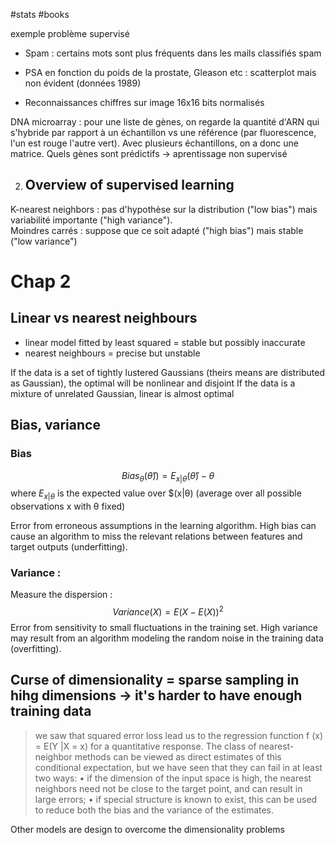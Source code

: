 #stats #books

exemple problème supervisé

* Spam : certains mots sont plus fréquents dans les mails classifiés spam
* PSA en fonction du poids de la prostate, Gleason etc : scatterplot mais non évident (données 1989)

* Reconnaissances chiffres sur image 16x16 bits normalisés

DNA microarray : pour une liste de gènes, on regarde la quantité d'ARN qui s'hybride par rapport à un échantillon vs une référence (par fluorescence, l'un est rouge l'autre vert). Avec plusieurs échantillons, on a donc une matrice. Quels gènes sont prédictifs -> aprentissage non supervisé

2. ## Overview of supervised learning

K-nearest neighbors  : pas d'hypothèse sur la distribution ("low bias") mais variabilité importante ("high variance").  
Moindres carrés : suppose que ce soit adapté ("high bias") mais stable ("low variance")

# Chap 2

## Linear vs nearest neighbours

-   linear model fitted by least squared = stable but possibly inaccurate
-   nearest neighbours = precise but unstable

If the data is a set of tightly lustered Gaussians (theirs means are distributed as Gaussian), the optimal will be nonlinear and disjoint If the data is a mixture of unrelated Gaussian, linear is almost optimal

## Bias, variance

### Bias
$$Bias_\theta(\hat{\theta})) = E_{x|\theta}(\hat{\theta}) - \theta$$
where $E_{x|\theta}$ is the expected value over \$(x\|θ) (average over all possible observations x with θ fixed)

Error from erroneous assumptions in the learning algorithm. High bias can cause an algorithm to miss the relevant relations between features and target outputs (underfitting).
### Variance :

Measure the dispersion : $$Variance(X) = E(X - E(X))^2$$
Error from sensitivity to small fluctuations in the training set. High variance may result from an algorithm modeling the random noise in the training data (overfitting).

## Curse of dimensionality = sparse sampling in hihg dimensions -\> it's harder to have enough training data

> we saw that squared error loss lead us to the regression function f
> (x) = E(Y \|X = x) for a quantitative response. The class of
> nearest-neighbor methods can be viewed as direct estimates of this
> conditional expectation, but we have seen that they can fail in at
> least two ways: • if the dimension of the input space is high, the
> nearest neighbors need not be close to the target point, and can
> result in large errors; • if special structure is known to exist, this
> can be used to reduce both the bias and the variance of the estimates.

Other models are design to overcome the dimensionality problems
